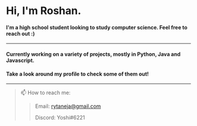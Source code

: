 # Hi, I'm Roshan.
#### I'm a high school student looking to study computer science. Feel free to reach out :)
---
#### Currently working on a variety of projects, mostly in Python, Java and Javascript.
#### Take a look around my profile to check some of them out!
---
>📫 How to reach me:
>> Email: rytaneja@gmail.com
>> 
>> Discord: Yoshi#6221

<!--
**Daroshi11260/Daroshi11260** is a ✨ _special_ ✨ repository because its `README.md` (this file) appears on your GitHub profile.

Here are some ideas to get you started:

- 🔭 I’m currently working on ...
- 🌱 I’m currently learning ...
- 👯 I’m looking to collaborate on ...
- 🤔 I’m looking for help with ...
- 💬 Ask me about ...
- 📫 How to reach me: ...
- 😄 Pronouns: ...
- ⚡ Fun fact: ...
-->
